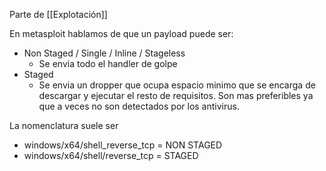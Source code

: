 Parte de [[Explotación]]

En metasploit hablamos de que un payload puede ser:

- Non Staged / Single / Inline / Stageless
	- Se envia todo el handler de golpe
- Staged
	- Se envia un dropper que ocupa espacio minimo que se encarga de descargar y ejecutar el resto de requisitos. Son mas preferibles ya que a veces no son detectados por los antivirus.

La nomenclatura suele ser
- windows/x64/shell_reverse_tcp = NON STAGED
- windows/x64/shell/reverse_tcp = STAGED